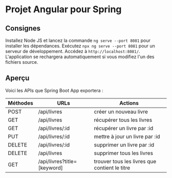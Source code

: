 # Projet Angular pour Spring
## Consignes
Installez Node JS et lancez la commande `ng serve --port 8081` pour installer les dépendances.
Exécutez `npx ng serve --port 8081` pour un serveur de développement. Accédez à `http://localhost:8081/`. 
L'application se rechargera automatiquement si vous modifiez l'un des fichiers source.

## Aperçu

Voici les APIs que Spring Boot App exportera :

| Méthodes | URLs | Actions |
|---|---|---|
| POST | 	/api/livres | 	créer un nouveau livre
| GET  |	/api/livres |	récupérer tous les livres
| GET  | /api/livres/:id |	récupérer un livre par :id
| PUT  |	/api/livres/:id |	mettre à jour un livre par :id
| DELETE | 	/api/livres/:id |	supprimer un livre par :id
| DELETE |	/api/livres |	supprimer tous les livres
| GET 	 | /api/livres?title=[keyword] |	trouver tous les livres que contient le titre